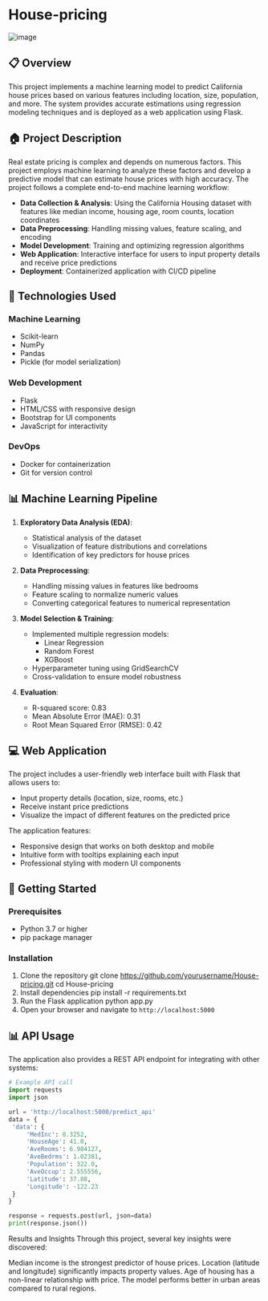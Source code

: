 # House-pricing

![image](https://github.com/user-attachments/assets/3b32e62f-bbbd-4acd-81dd-8c52936e0e0c)



## 📋 Overview

This project implements a machine learning model to predict California house prices based on various features including location, size, population, and more. The system provides accurate estimations using regression modeling techniques and is deployed as a web application using Flask.

## 🏠 Project Description

Real estate pricing is complex and depends on numerous factors. This project employs machine learning to analyze these factors and develop a predictive model that can estimate house prices with high accuracy. The project follows a complete end-to-end machine learning workflow:

- **Data Collection & Analysis**: Using the California Housing dataset with features like median income, housing age, room counts, location coordinates
- **Data Preprocessing**: Handling missing values, feature scaling, and encoding
- **Model Development**: Training and optimizing regression algorithms
- **Web Application**: Interactive interface for users to input property details and receive price predictions
- **Deployment**: Containerized application with CI/CD pipeline

## 🔧 Technologies Used

### Machine Learning
- Scikit-learn
- NumPy
- Pandas
- Pickle (for model serialization)

### Web Development
- Flask
- HTML/CSS with responsive design
- Bootstrap for UI components
- JavaScript for interactivity

### DevOps
- Docker for containerization
- Git for version control

## 📊 Machine Learning Pipeline

1. **Exploratory Data Analysis (EDA)**: 
   - Statistical analysis of the dataset
   - Visualization of feature distributions and correlations
   - Identification of key predictors for house prices

2. **Data Preprocessing**:
   - Handling missing values in features like bedrooms
   - Feature scaling to normalize numeric values
   - Converting categorical features to numerical representation

3. **Model Selection & Training**:
   - Implemented multiple regression models:
     - Linear Regression
     - Random Forest
     - XGBoost
   - Hyperparameter tuning using GridSearchCV
   - Cross-validation to ensure model robustness

4. **Evaluation**:
   - R-squared score: 0.83
   - Mean Absolute Error (MAE): 0.31
   - Root Mean Squared Error (RMSE): 0.42

## 💻 Web Application

The project includes a user-friendly web interface built with Flask that allows users to:
- Input property details (location, size, rooms, etc.)
- Receive instant price predictions
- Visualize the impact of different features on the predicted price

The application features:
- Responsive design that works on both desktop and mobile
- Intuitive form with tooltips explaining each input
- Professional styling with modern UI components

## 🚀 Getting Started

### Prerequisites
- Python 3.7 or higher
- pip package manager

### Installation

1. Clone the repository
   git clone https://github.com/yourusername/House-pricing.git
cd House-pricing
2. Install dependencies
   pip install -r requirements.txt
3. Run the Flask application
   python app.py
4. Open your browser and navigate to `http://localhost:5000`

## 📊 API Usage

The application also provides a REST API endpoint for integrating with other systems:

```python
# Example API call
import requests
import json

url = 'http://localhost:5000/predict_api'
data = {
 'data': {
     'MedInc': 8.3252,
     'HouseAge': 41.0,
     'AveRooms': 6.984127,
     'AveBedrms': 1.02381,
     'Population': 322.0,
     'AveOccup': 2.555556,
     'Latitude': 37.88,
     'Longitude': -122.23
 }
}

response = requests.post(url, json=data)
print(response.json())
```
Results and Insights
Through this project, several key insights were discovered:

Median income is the strongest predictor of house prices.
Location (latitude and longitude) significantly impacts property values.
Age of housing has a non-linear relationship with price.
The model performs better in urban areas compared to rural regions.

